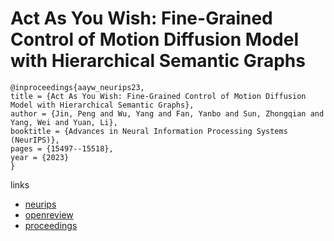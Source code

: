 # Act As You Wish: Fine-Grained Control of Motion Diffusion Model with Hierarchical Semantic Graphs

```
@inproceedings{aayw_neurips23,
title = {Act As You Wish: Fine-Grained Control of Motion Diffusion Model with Hierarchical Semantic Graphs},
author = {Jin, Peng and Wu, Yang and Fan, Yanbo and Sun, Zhongqian and Yang, Wei and Yuan, Li},
booktitle = {Advances in Neural Information Processing Systems (NeurIPS)},
pages = {15497--15518},
year = {2023}
}
```

links
- [neurips](https://nips.cc/Conferences/2023/Schedule?showEvent=70005)
- [openreview](https://openreview.net/forum?id=xSEhb2j3TK)
- [proceedings](https://papers.nips.cc//paper_files/paper/2023/hash/31fc85f7461ce71eadf27fb7281973bd-Abstract-Conference.html)
